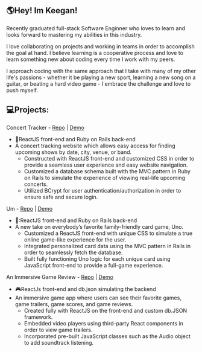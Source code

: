 ## :earth_americas:Hey! Im Keegan!

Recently graduated full-stack Software Enginner who loves to learn and looks forward to mastering my abilities in this industry. 

I love collaborating on projects and working in teams in order to accomplish the goal at hand. I believe learning is a cooperative process and love to learn something new about coding every time I work with my peers. 

I approach coding with the same approach that I take with many of my other life's passions - whether it be playing a new sport, learning a new song on a guitar, or beating a hard video game - I embrace the challenge and love to push myself. 


## :computer:Projects:

Concert Tracker - [Repo](https://github.com/keeganmcroberts/CapstoneProject) | [Demo](https://www.loom.com/share/961db6b743d848a7b56ca38cb68a90f6)
- :ticket:ReactJS front-end and Ruby on Rails back-end
- A concert tracking website which allows easy access for finding upcoming shows by date, city, venue, or band. 
  - Constructed with ReactJS front-end and customized CSS in order to provide a seamless user experience and easy website navigation.
  - Customized a database schema built with the MVC pattern in Ruby on Rails to simulate the experience of viewing real-life upcoming concerts. 
  - Utilized BCrypt for user authentication/authorization in order to ensure safe and secure login. 

Um - [Repo](https://github.com/keeganmcroberts/Rails-React-Uno) | [Demo]([https://vimeo.com/manage/videos/751391631](https://www.loom.com/share/4b7d52ff4ef54457bd38cca5b83f35fa))
- 🎴:ReactJS front-end and Ruby on Rails back-end
- A new take on everybody’s favorite family-friendly card game, Uno. 
  - Customized a ReactJS front-end with unique CSS to simulate a true online game-like experience for the user.
  - Integrated personalized card data using the MVC pattern in Rails in order to seamlessly fetch the database. 
  - Built fully functioning Uno logic for each unique card using JavaScript front-end to provide a full-game experience. 

An Immersive Game Review - [Repo](https://github.com/keeganmcroberts/Immersive-Game-Review) | [Demo](https://www.loom.com/share/1a7ef50e56dc48a5bf02847f8a39920c)
- :video_game:ReactJs front-end and db.json simulating the backend
- An immersive game app where users can see their favorite games, game trailers, game scores, and game reviews. 
  - Created fully with ReactJS on the front-end and custom db.JSON framework.
  - Embedded video players using third-party React components in order to view game trailers.
  - Incorporated pre-built JavaScript classes such as the Audio object to add soundtrack listening. 



 



<!--
**keeganmcroberts/keeganmcroberts** is a ✨ _special_ ✨ repository because its `README.md` (this file) appears on your GitHub profile.

Here are some ideas to get you started:

- 🔭 I’m currently working on ...
- 🌱 I’m currently learning ...
- 👯 I’m looking to collaborate on ...
- 🤔 I’m looking for help with ...
- 💬 Ask me about ...
- 📫 How to reach me: ...
- 😄 Pronouns: ...
- ⚡ Fun fact: ...
-->
